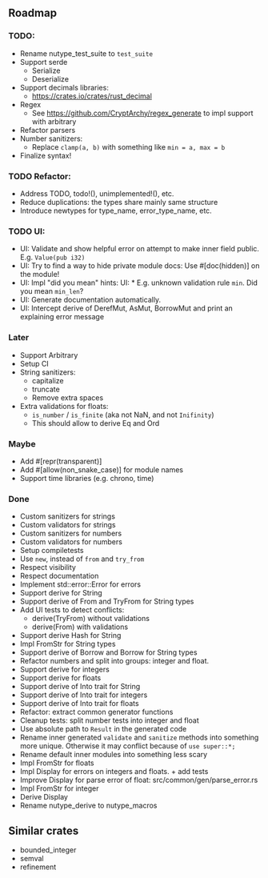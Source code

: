 ## Roadmap

### TODO:
* Rename nutype_test_suite to `test_suite`
* Support serde
  * Serialize
  * Deserialize
* Support decimals libraries:
  * https://crates.io/crates/rust_decimal
* Regex
  * See https://github.com/CryptArchy/regex_generate to impl support with arbitrary
* Refactor parsers
* Number sanitizers:
  * Replace `clamp(a, b)` with something like `min = a, max = b`
* Finalize syntax!

### TODO Refactor:
* Address TODO, todo!(), unimplemented!(), etc.
* Reduce duplications: the types share mainly same structure
* Introduce newtypes for type_name, error_type_name, etc.

### TODO UI:
* UI: Validate and show helpful error on attempt to make inner field public. E.g. `Value(pub i32)`
* UI: Try to find a way to hide private module docs: Use #[doc(hidden)] on the module!
* UI: Impl  "did you mean" hints:
  UI: * E.g. unknown validation rule `min`. Did you mean `min_len`?
* UI: Generate documentation automatically.
* UI: Intercept derive of DerefMut, AsMut, BorrowMut and print an explaining error message

### Later
* Support Arbitrary
* Setup CI
* String sanitizers:
  * capitalize
  * truncate
  * Remove extra spaces
* Extra validations for floats:
  * `is_number` / `is_finite` (aka not NaN, and not `Inifinity`)
  * This should allow to derive Eq and Ord

### Maybe
* Add #[repr(transparent)]
* Add #[allow(non_snake_case)] for module names
* Support time libraries (e.g. chrono, time)


### Done
* Custom sanitizers for strings
* Custom validators for strings
* Custom sanitizers for numbers
* Custom validators for numbers
* Setup compiletests
* Use `new`, instead of `from` and `try_from`
* Respect visibility
* Respect documentation
* Implement std::error::Error for errors
* Support derive for String
* Support derive of From and TryFrom for String types
* Add UI tests to detect conflicts:
  * derive(TryFrom) without validations
  * derive(From) with validations
* Support derive Hash for String
* Impl FromStr for String types
* Support derive of Borrow<str> and Borrow<String> for String types
* Refactor numbers and split into groups: integer and float.
* Support derive for integers
* Support derive for floats
* Support derive of Into trait for String
* Support derive of Into trait for integers
* Support derive of Into trait for floats
* Refactor: extract common generator functions
* Cleanup tests: split number tests into integer and float
* Use absolute path to `Result` in the generated code
* Rename inner generated `validate` and `sanitize` methods into something more unique. Otherwise it may conflict because of `use super::*;`
* Rename default inner modules into something less scary
* Impl FromStr for floats
* Impl Display for errors on integers and floats. + add tests
* Improve Display for parse error of float: src/common/gen/parse_error.rs
* Impl FromStr for integer
* Derive Display
* Rename nutype_derive to nutype_macros



## Similar crates

* bounded_integer
* semval
* refinement
